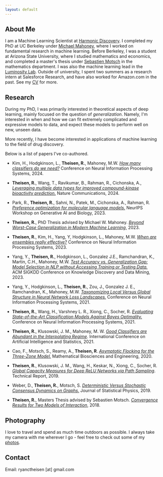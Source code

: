 ```yaml
---
layout: default
---
```


## About Me

I am a Machine Learning Scientist at [Harmonic Discovery](https://www.harmonicdiscovery.com). I completed my PhD at UC Berkeley under [Michael Mahoney](https://www.stat.berkeley.edu/~mmahoney/), where I worked on fundamental research in machine learning. Before Berkeley, I was a student at Arizona State University, where I studied mathematics and economics, and completed a master's thesis under [Sebastien Motsch](http://seb-motsch.com/) in the mathematics department. I was also the machine learning lead in the [Luminosity Lab](https://theluminositylab.com). Outside of university, I spent two summers as a research intern at Salesforce Research, and have also worked for Amazon.com in the past. See my [CV](./assets/files/ryan-theisen_cv_30sep2024.pdf) for more.

## Research
During my PhD, I was primarily interested in theoretical aspects of deep learning, mainly focused on the question of _generalization_. Namely, I'm interested in when and how we can fit extremely complicated and expressive models to data, and expect these models to perform well on new, unseen data.

More recently, I have become interested in applications of machine learning to the field of drug discovery.

Below is a list of papers I've co-authored.

- Kim, H., Hodgkinson, L., **Theisen, R.**,  Mahoney, M.W. [_How many classifiers do we need?_](https://arxiv.org/abs/2411.00328) Conference on Neural Information Processing Systems, 2024.

- **Theisen, R.**, Wang, T., Ravikumar, B., Rahman, R., Cichonska, A., [_Leveraging multiple data types for improved compound-kinase bioactivity prediction_.](https://www.nature.com/articles/s41467-024-52055-5) Nature Communications, 2024.

- Park, R., **Theisen, R.**, Sahni, N., Patek, M., Cichonska, A., Rahman, R. [_Preference optimization for molecular language models_.](https://openreview.net/pdf/3e028fef3d21676996e345d9495c90f668f123c2.pdf) NeurIPS Workshop on Generative AI and Biology, 2023.

- **Theisen, R.**, PhD Thesis advised by Michael W. Mahoney. [_Beyond Worst-Case Generalization in Modern Machine Learning_](https://escholarship.org/uc/item/62j5g7vd), 2023. 
<!-- [[View](https://escholarship.org/uc/item/62j5g7vd)] -->

- **Theisen, R.**, Kim, H., Yang, Y, Hodgkinson, L., Mahoney, M.W. [_When are ensembles really effective?_](https://proceedings.neurips.cc/paper_files/paper/2023/hash/30b6fa308e62ed52180c31ae3ba6bb0a-Abstract-Conference.html) Conference on Neural Information Processing Systems, 2023.

- Yang, Y., **Theisen, R.**, Hodgkinson, L., Gonzalez J.E., Ramchandran, K., Martin, C.H., Mahoney, M.W. [_Test Accuracy vs. Generalization Gap: Model Selection in NLP without Accessing Training or Testing Data._](https://dl.acm.org/doi/abs/10.1145/3580305.3599518) ACM SIGKDD Conference on Knowledge Discovery and Data Mining, 2023. 

<!-- [[ACM](https://dl.acm.org/doi/abs/10.1145/3580305.3599518), [ArXiv](https://arxiv.org/abs/2202.02842)] -->

- Yang, Y., Hodgkinson, L., **Theisen, R.**, Zou, J., Gonzalez J. E., Ramchandran, K., Mahoney, M.W. [_Taxonomizing Local Versus Global Structure in Neural Network Loss Landscapes._](https://papers.nips.cc/paper/2021/hash/9b72e31dac81715466cd580a448cf823-Abstract.html) Conference on Neural Information Processing Systems, 2021. 

<!-- [[NeurIPS](https://papers.nips.cc/paper/2021/hash/9b72e31dac81715466cd580a448cf823-Abstract.html), [ArXiv](https://arxiv.org/abs/2107.11228)] -->

- **Theisen, R.**, Wang, H., Varshney L. R., Xiong, C., Socher, R. [_Evaluating State-of-the-Art Classification Models Against Bayes Optimality._](https://papers.nips.cc/paper/2021/hash/4e0ccd2b894f717df5ebc12f4282ee70-Abstract.html) Conference on Neural Information Processing Systems, 2021. 

<!-- [[NeurIPS](https://papers.nips.cc/paper/2021/hash/4e0ccd2b894f717df5ebc12f4282ee70-Abstract.html), [ArXiv](https://arxiv.org/abs/2106.03357)] -->

- **Theisen, R.**, Klusowski, J. M., Mahoney, M. W. [_Good Classifiers are Abundant in the Interpolating Regime_](http://proceedings.mlr.press/v130/theisen21a.html). International Conference on Artificial Intelligence and Statistics, 2021. 

<!-- [[PMLR](http://proceedings.mlr.press/v130/theisen21a.html), [ArXiv](https://arxiv.org/abs/2006.12625)] -->

- Cao, F., Motsch, S., Reamy, A., **Theisen, R**. [_Asymptotic Flocking for the Three-Zone Model._](https://www.aimspress.com/article/10.3934/mbe.2020391) Mathematical Biosciences and Engineering, 2020. 

<!-- [[AIMS](https://www.aimspress.com/article/10.3934/mbe.2020391)] -->

- **Theisen, R.**, Klusowski, J. M., Wang, H., Keskar, N., Xiong, C., Socher, R. [_Global Capacity Measures for Deep ReLU Networks via Path Sampling_](https://arxiv.org/abs/1910.10245). Technical Report, 2019. 

<!-- [[ArXiv](https://arxiv.org/abs/1910.10245)] -->

- Weber, D., **Theisen, R.**, Motsch, S. [_Deterministic Versus Stochastic Consensus Dynamics on Graphs_.](https://link.springer.com/article/10.1007/s10955-019-02293-5) Journal of Statistical Physics, 2019. 

<!-- [[JSP](https://link.springer.com/article/10.1007/s10955-019-02293-5), [ArXiv](https://arxiv.org/abs/1901.10756)] -->

- **Theisen, R.**, Masters Thesis advised by Sebastien Motsch. [_Convergence Results for Two Models of Interaction_](./assets/files/masters_thesis.pdf), 2018. 

<!-- [[Download](./assets/files/masters_thesis.pdf)] -->

## Photography

I love to travel and spend as much time outdoors as possible. I always take my camera with me wherever I go - feel free to check out some of my [photos](https://www.instagram.com/rythei).

## Contact

Email: ryanctheisen [at] gmail.com
